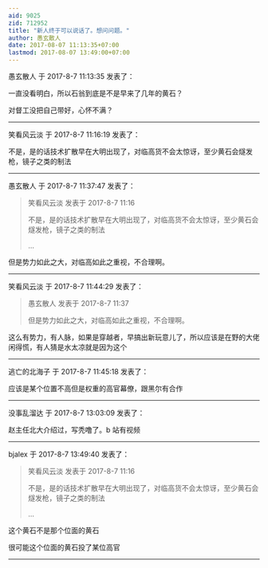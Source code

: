 ```yaml
---
aid: 9025
zid: 712952
title: "新人终于可以说话了。想问问题。"
author: 愚玄散人
date: 2017-08-07 11:13:35+07:00
lastmod: 2017-08-07 13:49:00+07:00
---
```


愚玄散人 于 2017-8-7 11:13:35 发表了：

一直没看明白，所以石翁到底是不是早来了几年的黄石？

对督工没把自己带好，心怀不满？

---

笑看风云淡 于 2017-8-7 11:16:19 发表了：

不是，是的话技术扩散早在大明出现了，对临高货不会太惊讶，至少黄石会燧发枪，镜子之类的制法

---

愚玄散人 于 2017-8-7 11:37:47 发表了：

> 笑看风云淡 发表于 2017-8-7 11:16
>
> 不是，是的话技术扩散早在大明出现了，对临高货不会太惊讶，至少黄石会燧发枪，镜子之类的制法
>
> ...

但是势力如此之大，对临高如此之重视，不合理啊。

---

笑看风云淡 于 2017-8-7 11:44:29 发表了：

> 愚玄散人 发表于 2017-8-7 11:37
>
> 但是势力如此之大，对临高如此之重视，不合理啊。

这么有势力，有人脉，如果是穿越者，早搞出新玩意儿了，所以应该是在野的大佬闲得慌，有人猜是水太凉就是因为这个

---

逃亡的北海子 于 2017-8-7 11:45:18 发表了：

应该是某个位置不高但是权重的高官幕僚，跟黑尔有合作

---

没事乱溜达 于 2017-8-7 13:03:09 发表了：

赵主任北大介绍过，写秃噜了。b 站有视频

---

bjalex 于 2017-8-7 13:49:40 发表了：

> 笑看风云淡 发表于 2017-8-7 11:16
>
> 不是，是的话技术扩散早在大明出现了，对临高货不会太惊讶，至少黄石会燧发枪，镜子之类的制法
>
> ...

这个黄石不是那个位面的黄石

很可能这个位面的黄石投了某位高官

---
